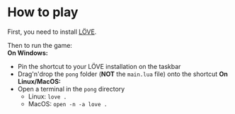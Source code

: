 # How to play

First, you need to install [LÖVE](https://love2d.org/).

Then to run the game:  
**On Windows:**
- Pin the shortcut to your LÖVE installation on the taskbar
- Drag'n'drop the `pong` folder (**NOT** the `main.lua` file) onto the shortcut
**On Linux/MacOS:**
- Open a terminal in the `pong` directory
    - Linux: `love .`
    - MacOS: `open -n -a love .`
